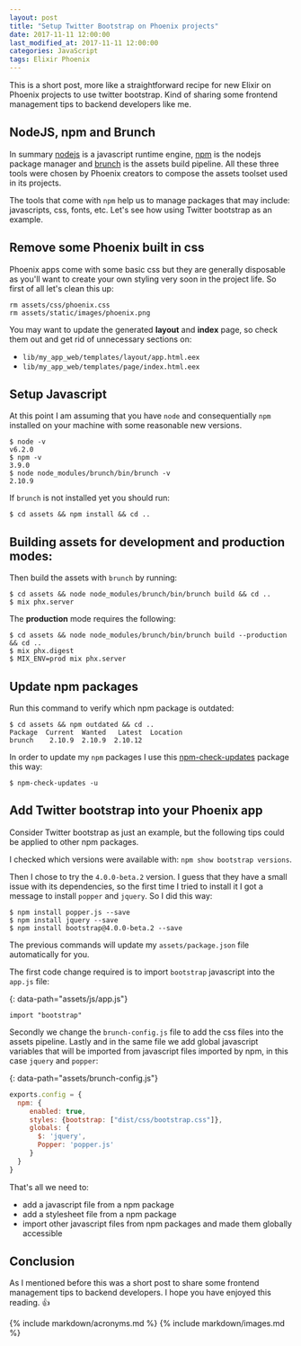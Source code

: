 ```yaml
---
layout: post
title: "Setup Twitter Bootstrap on Phoenix projects"
date: 2017-11-11 12:00:00
last_modified_at: 2017-11-11 12:00:00
categories: JavaScript
tags: Elixir Phoenix
---
```


This is a short post, more like a straightforward recipe for new Elixir on Phoenix projects to use twitter bootstrap. Kind of sharing some frontend management tips to backend developers like me.

## NodeJS, npm and Brunch

In summary [nodejs][nodejs] is a javascript runtime engine, [npm][npm] is the nodejs package manager and [brunch][brunch] is the assets build pipeline. All these three tools were chosen by Phoenix creators to compose the assets toolset used in its projects.

The tools that come with `npm` help us to manage packages that may include: javascripts, css, fonts, etc. Let's see how using Twitter bootstrap as an example.

## Remove some Phoenix built in css

Phoenix apps come with some basic css but they are generally disposable as you'll want to create your own styling very soon in the project life. So first of all let's clean this up:

```shell
rm assets/css/phoenix.css
rm assets/static/images/phoenix.png
```

You may want to update the generated **layout** and **index** page, so check them out and get rid of unnecessary sections on:

- `lib/my_app_web/templates/layout/app.html.eex`
- `lib/my_app_web/templates/page/index.html.eex`

## Setup Javascript

At this point I am assuming that you have `node` and consequentially `npm` installed on your machine with some reasonable new versions.

```shell
$ node -v
v6.2.0
$ npm -v
3.9.0
$ node node_modules/brunch/bin/brunch -v
2.10.9
```

If `brunch` is not installed yet you should run:

```shell
$ cd assets && npm install && cd ..
```

## Building assets for development and production modes:

Then build the assets with `brunch` by running:

```shell
$ cd assets && node node_modules/brunch/bin/brunch build && cd ..
$ mix phx.server
```

The **production** mode requires the following:

```shell
$ cd assets && node node_modules/brunch/bin/brunch build --production && cd ..
$ mix phx.digest
$ MIX_ENV=prod mix phx.server
```

## Update npm packages

Run this command to verify which npm package is outdated:

```shell
$ cd assets && npm outdated && cd ..
Package  Current  Wanted   Latest  Location
brunch    2.10.9  2.10.9  2.10.12
```

In order to update my `npm` packages I use this [npm-check-updates][npm-check-updates] package this way:

```shell
$ npm-check-updates -u
```

## Add Twitter bootstrap into your Phoenix app

Consider Twitter bootstrap as just an example, but the following tips could be applied to other npm packages.

I checked which versions were available with: `npm show bootstrap versions`.

Then I chose to try the `4.0.0-beta.2` version. I guess that they have a small issue with its dependencies, so the first time I tried to install it I got a message to install `popper` and `jquery`. So I did this way:

```shell
$ npm install popper.js --save
$ npm install jquery --save
$ npm install bootstrap@4.0.0-beta.2 --save
```

The previous commands will update my `assets/package.json` file automatically for you.

The first code change required is to import `bootstrap` javascript into the `app.js` file:

{: data-path="assets/js/app.js"}
```shell
import "bootstrap"
```

Secondly we change the `brunch-config.js` file to add the css files into the assets pipeline. Lastly and in the same file we add global javascript variables that will be imported from javascript files imported by npm, in this case `jquery` and `popper`:

{: data-path="assets/brunch-config.js"}
```javascript
exports.config = {
  npm: {
     enabled: true,
     styles: {bootstrap: ["dist/css/bootstrap.css"]},
     globals: {
       $: 'jquery',
       Popper: 'popper.js'
     }
  }
}
```

That's all we need to:
- add a javascript file from a npm package
- add a stylesheet file from a npm package
- import other javascript files from npm packages and made them globally accessible

## Conclusion

As I mentioned before this was a short post to share some frontend management tips to backend developers. I hope you have enjoyed this reading. 👍

{% include markdown/acronyms.md %}
{% include markdown/images.md %}

[brunch]: http://brunch.io/ 'Brunch'
[nodejs]: https://nodejs.org/en/ 'Nodejs'
[npm]: https://www.npmjs.com/ 'NPM'
[npm-check-updates]: https://www.npmjs.com/package/npm-check-updates 'NPM check updates'
